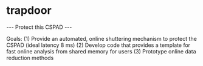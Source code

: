 trapdoor
========

 --- Protect this CSPAD ---
 
 Goals:
 (1) Provide an automated, online shuttering mechanism to protect the CSPAD (ideal latency 8 ms)
 (2) Develop code that provides a template for fast online analysis from shared memory for users
 (3) Prototype online data reduction methods
